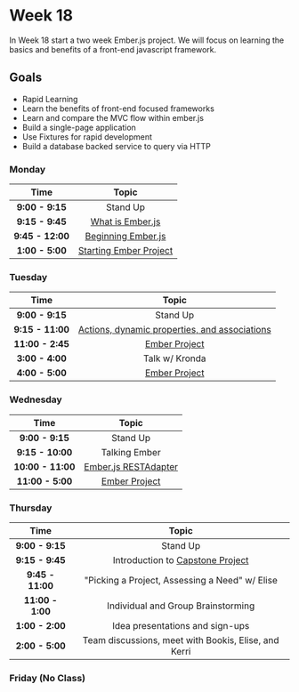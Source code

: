 # Week 18

In Week 18 start a two week Ember.js project. We will focus on learning the basics and benefits of a front-end javascript framework.

## Goals
- Rapid Learning
- Learn the benefits of front-end focused frameworks
- Learn and compare the MVC flow within ember.js
- Build a single-page application
- Use Fixtures for rapid development
- Build a database backed service to query via HTTP

### Monday

| Time             | Topic                                              |
|:----------------:|:--------------------------------------------------:|
| **9:00 - 9:15**  | Stand Up                                           |
| **9:15 - 9:45**  | [What is Ember.js](monday/what-is-ember.js.md)     |
| **9:45 - 12:00** | [Beginning Ember.js](monday/beginning-ember.js.md) |
| **1:00 - 5:00**  | [Starting Ember Project](ember-project.md)         |

### Tuesday

| Time             | Topic                                  |
|:----------------:|:--------------------------------------:|
| **9:00 - 9:15**  | Stand Up                               |
| **9:15 - 11:00**  | [Actions, dynamic properties, and associations](tuesday/more-ember.js.md)                         |
| **11:00 - 2:45**  | [Ember Project](ember-project.md)    |
| **3:00 - 4:00**  | Talk w/ Kronda    |
| **4:00 - 5:00**  | [Ember Project](ember-project.md)    |

### Wednesday

| Time              | Topic                                            |
|:-----------------:|:------------------------------------------------:|
| **9:00 - 9:15**   | Stand Up                                         |
| **9:15 - 10:00**  | Talking Ember                                    |
| **10:00 - 11:00** | [Ember.js RESTAdapter](wednesday/RESTAdapter.md) |
| **11:00 - 5:00**  | [Ember Project](ember-project.md)                |

### Thursday

| Time             | Topic                                                    |
|:----------------:|:--------------------------------------------------------:|
| **9:00 - 9:15**  | Stand Up                                                 |
| **9:15 - 9:45**  | Introduction to [Capstone Project](thursday/capstone.md) |
| **9:45 - 11:00** | "Picking a Project, Assessing a Need" w/ Elise           |
| **11:00 - 1:00** | Individual and Group Brainstorming                       |
| **1:00 - 2:00**  | Idea presentations and sign-ups                          |
| **2:00 - 5:00**  | Team discussions, meet with Bookis, Elise, and Kerri     |

### Friday (No Class)
